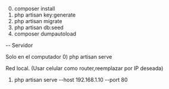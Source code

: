 0) composer install
1) php artisan key:generate
2) php artisan migrate
3) php artisan db:seed
4) composer dumpautoload

-- Servidor

Solo en el computador
0) php artisan serve

Red local. (Usar celular como router,reemplazar por IP deseada)
1) php artisan serve --host 192.168.1.10 --port 80